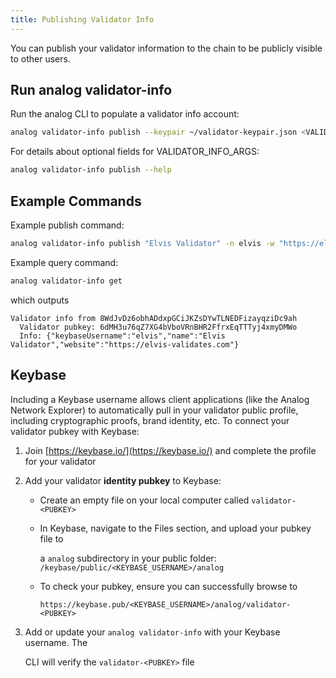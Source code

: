 ```yaml
---
title: Publishing Validator Info
---
```


You can publish your validator information to the chain to be publicly visible to other users.

## Run analog validator-info

Run the analog CLI to populate a validator info account:

```bash
analog validator-info publish --keypair ~/validator-keypair.json <VALIDATOR_INFO_ARGS> <VALIDATOR_NAME>
```

For details about optional fields for VALIDATOR_INFO_ARGS:

```bash
analog validator-info publish --help
```

## Example Commands

Example publish command:

```bash
analog validator-info publish "Elvis Validator" -n elvis -w "https://elvis-validates.com"
```

Example query command:

```bash
analog validator-info get
```

which outputs

```text
Validator info from 8WdJvDz6obhADdxpGCiJKZsDYwTLNEDFizayqziDc9ah
  Validator pubkey: 6dMH3u76qZ7XG4bVboVRnBHR2FfrxEqTTTyj4xmyDMWo
  Info: {"keybaseUsername":"elvis","name":"Elvis Validator","website":"https://elvis-validates.com"}
```

## Keybase

Including a Keybase username allows client applications \(like the Analog
Network Explorer\) to automatically pull in your validator public profile,
including cryptographic proofs, brand identity, etc. To connect your validator
pubkey with Keybase:

1. Join [https://keybase.io/](https://keybase.io/) and complete the profile for your validator
2. Add your validator **identity pubkey** to Keybase:

   - Create an empty file on your local computer called `validator-<PUBKEY>`
   - In Keybase, navigate to the Files section, and upload your pubkey file to

     a `analog` subdirectory in your public folder: `/keybase/public/<KEYBASE_USERNAME>/analog`

   - To check your pubkey, ensure you can successfully browse to

     `https://keybase.pub/<KEYBASE_USERNAME>/analog/validator-<PUBKEY>`

3. Add or update your `analog validator-info` with your Keybase username. The

   CLI will verify the `validator-<PUBKEY>` file
